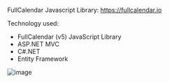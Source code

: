
FullCalendar Javascript Library: https://fullcalendar.io

Technology used:
 * FullCalendar (v5) JavaScript Library
 * ASP.NET MVC
 * C#.NET
 * Entity Framework



![image](https://github.com/BinuMDX/Calendar-using-FullCalendar-v5---ASP-.Net/assets/91403558/ae5a5f68-1195-4a9a-a370-09aee01fb218)
